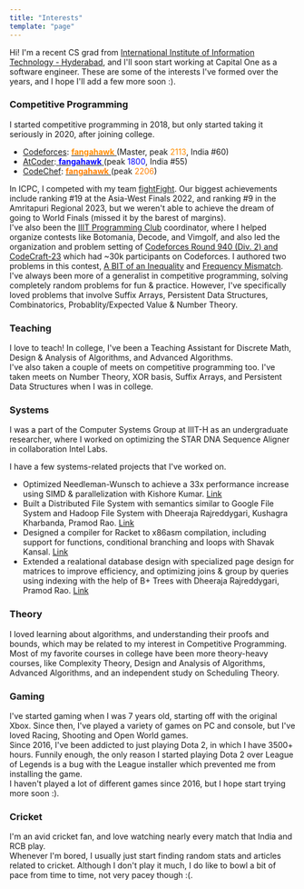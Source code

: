 ```yaml
---
title: "Interests"
template: "page"
---
```

Hi! I'm a recent CS grad from [International Institute of Information Technology - Hyderabad](https://iiit.ac.in/), and I'll soon start working at Capital One as a software engineer. These are some of the interests I've formed over the years, and I hope I'll add a few more soon :).

### Competitive Programming
I started competitive programming in 2018, but only started taking it seriously in 2020, after joining college.
- [Codeforces](https://codeforces.com/): [<span style="color:#ff8c00;"> **fangahawk** </span>](https://codeforces.com/profile/fangahawk) (Master, peak <span style="color:#ff8c00;">2113</span>, India #60)
- [AtCoder](https://atcoder.jp/):[<span style="color:#0000FF;"> **fangahawk** </span>](https://atcoder.jp/users/fangahawk) (peak <span style="color:#0000ff;">1800</span>, India #55)
- [CodeChef](https://www.codechef.com/): [<span style="color:#FF7F00;"> **fangahawk** </span>](https://www.codechef.com/users/fangahawk) (peak <span style="color:#ff7f00;">2206</span>)

In ICPC, I competed with my team [fightFight](https://icpc.global/ICPCID/TZ9TTE89PS7A). Our biggest achievements include ranking #19 at the Asia-West Finals 2022, and ranking #9 in the Amritapuri Regional 2023, but we weren't able to achieve the dream of going to World Finals (missed it by the barest of margins).\
I've also been the [IIIT Programming Club](https://iiit-programming-club.github.io/) coordinator, where I helped organize contests like Botomania, Decode, and Vimgolf, and also led the organization and problem setting of [Codeforces Round 940 (Div. 2) and CodeCraft-23](https://codeforces.com/contest/1957) which had ~30k participants on Codeforces. I authored two problems in this contest, [A BIT of an Inequality](https://codeforces.com/contest/1957/problem/D) and [Frequency Mismatch](https://codeforces.com/contest/1957/problem/F2).\
I've always been more of a generalist in competitive programming, solving completely random problems for fun & practice. However, I've specifically loved problems that involve Suffix Arrays, Persistent Data Structures, Combinatorics, Probablity/Expected Value & Number Theory.
### Teaching
I love to teach! In college, I've been a Teaching Assistant for Discrete Math, Design & Analysis of Algorithms, and Advanced Algorithms.\
I've also taken a couple of meets on competitive programming too. I've taken meets on Number Theory, XOR basis, Suffix Arrays, and Persistent Data Structures when I was in college.
### Systems
I was a part of the Computer Systems Group at IIIT-H as an undergraduate researcher, where I worked on optimizing the STAR DNA Sequence Aligner in collaboration Intel Labs.

I have a few systems-related projects that I've worked on.
- Optimized Needleman-Wunsch to achieve a 33x performance increase using SIMD & parallelization with Kishore Kumar. [Link](https://github.com/akcube/Sewing-machine)
- Built a Distributed File System with semantics similar to Google File System and Hadoop File System with Dheeraja Rajreddygari, Kushagra Kharbanda, Pramod Rao. [Link](https://github.com/PramodRaoB/hybrid-distributed-file-system)
- Designed a compiler for Racket to x86asm compilation, including support for functions, conditional branching and loops with Shavak Kansal. [Link](https://github.com/Vidit-Jain/racket-compiler)
- Extended a realational database design with specialized page design for matrices to improve efficiency, and optimizing joins & group by queries using indexing with the help of B+ Trees with Dheeraja Rajreddygari, Pramod Rao. [Link](https://github.com/Vidit-Jain/relational-db)

### Theory
I loved learning about algorithms, and understanding their proofs and bounds, which may be related to my interest in Competitive Programming.
Most of my favorite courses in college have been more theory-heavy courses, like Complexity Theory, Design and Analysis of Algorithms, Advanced Algorithms, and an independent study on Scheduling Theory.

### Gaming
I've started gaming when I was 7 years old, starting off with the original Xbox. Since then, I've played a variety of games on PC and console, but I've loved Racing, Shooting and Open World games.\
Since 2016, I've been addicted to just playing Dota 2, in which I have 3500+ hours. Funnily enough, the only reason I started playing Dota 2 over League of Legends is a bug with the League installer which prevented me from installing the game.\
I haven't played a lot of different games since 2016, but I hope start trying more soon :).

### Cricket
I'm an avid cricket fan, and love watching nearly every match that India and RCB play.\
Whenever I'm bored, I usually just start finding random stats and articles related to cricket. Although I don't play it much, I do like to bowl a bit of pace from time to time, not very pacey though :(.

